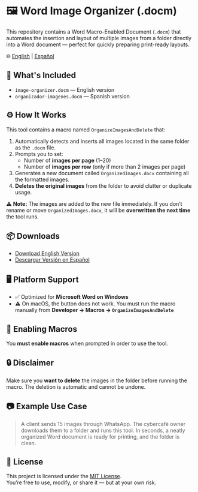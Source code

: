 # 🖼️ Word Image Organizer (.docm)

This repository contains a Word Macro-Enabled Document (`.docm`) that automates the insertion and layout of multiple images from a folder directly into a Word document — perfect for quickly preparing print-ready layouts.

🌐 [English](#readme) | [Español](https://github.com/manuelnajera/image-organizer-word/blob/main/README-es.md#readme)

## 📂 What's Included

- `image-organizer.docm` — English version
- `organizador-imagenes.docm` — Spanish version

## ⚙️ How It Works

This tool contains a macro named `OrganizeImagesAndDelete` that:

1. Automatically detects and inserts all images located in the same folder as the `.docm` file.
2. Prompts you to set:
   - Number of **images per page** (1–20)
   - Number of **images per row** (only if more than 2 images per page)
3. Generates a new document called `OrganizedImages.docx` containing all the formatted images.
4. **Deletes the original images** from the folder to avoid clutter or duplicate usage.

⚠️ **Note:** The images are added to the new file immediately. If you don’t rename or move `OrganizedImages.docx`, it will be **overwritten the next time** the tool runs.

## 📦 Downloads

- [Download English Version](https://github.com/manuelnajera/image-organizer-word/releases/tag/v1.0.0-en)
- [Descargar Versión en Español](https://github.com/manuelnajera/image-organizer-word/releases/tag/v1.0.0-es)

## 🖥️ Platform Support

- ✅ Optimized for **Microsoft Word on Windows**
- ⚠️ On macOS, the button does not work. You must run the macro manually from **Developer → Macros → `OrganizeImagesAndDelete`**

## 🧩 Enabling Macros

You **must enable macros** when prompted in order to use the tool.

## 🔒 Disclaimer

Make sure you **want to delete** the images in the folder before running the macro. The deletion is automatic and cannot be undone.

## 📷 Example Use Case

> A client sends 15 images through WhatsApp. The cybercafé owner downloads them to a folder and runs this tool. In seconds, a neatly organized Word document is ready for printing, and the folder is clean.

## 🔐 License

This project is licensed under the [MIT License](LICENSE).  
You’re free to use, modify, or share it — but at your own risk.
